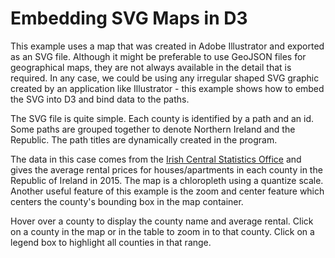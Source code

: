 Embedding SVG Maps in D3
========================
This example uses a map that was created in Adobe Illustrator and exported as an SVG file. Although it might be preferable to use GeoJSON files for geographical maps, they are not always available in the detail that is required. In any case, we could be using any irregular shaped SVG graphic created by an application like Illustrator - this example shows how to embed the SVG into D3 and bind data to the paths.

The SVG file is quite simple. Each county is identified by a path and an id. Some paths are grouped together to denote Northern Ireland and the Republic. The path titles are dynamically created in the program. 

The data in this case comes from the [Irish Central Statistics Office](http://cso.ie/) and gives the average rental prices for houses/apartments in each county in the Republic of Ireland in 2015. The map is a chloropleth using a quantize scale. Another useful feature of this example is the zoom and center feature which centers the county's bounding box in the map container.

Hover over a county to display the county name and average rental. Click on a county in the map or in the table to zoom in to that county. Click on a legend box to highlight all counties in that range.


